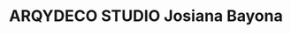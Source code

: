 ---
title: "ARQYDECO STUDIO Josiana Bayona"
url: /la-aurora/arqydeco-studio-josiana-bayona/
shop: Haushaltsartikel
---